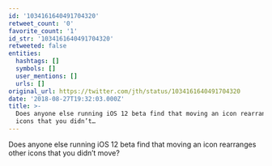 ```yaml
---
id: '1034161640491704320'
retweet_count: '0'
favorite_count: '1'
id_str: '1034161640491704320'
retweeted: false
entities:
  hashtags: []
  symbols: []
  user_mentions: []
  urls: []
original_url: https://twitter.com/jth/status/1034161640491704320
date: '2018-08-27T19:32:03.000Z'
title: >-
  Does anyone else running iOS 12 beta find that moving an icon rearranges other
  icons that you didn’t…
---
```


Does anyone else running iOS 12 beta find that moving an icon rearranges other icons that you didn’t move?